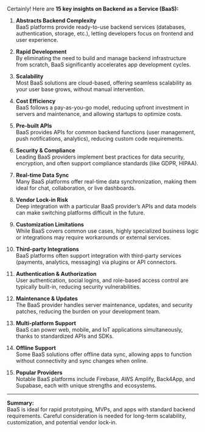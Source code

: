 Certainly! Here are **15 key insights on Backend as a Service (BaaS):**

1. **Abstracts Backend Complexity**  
   BaaS platforms provide ready-to-use backend services (databases, authentication, storage, etc.), letting developers focus on frontend and user experience.

2. **Rapid Development**  
   By eliminating the need to build and manage backend infrastructure from scratch, BaaS significantly accelerates app development cycles.

3. **Scalability**  
   Most BaaS solutions are cloud-based, offering seamless scalability as your user base grows, without manual intervention.

4. **Cost Efficiency**  
   BaaS follows a pay-as-you-go model, reducing upfront investment in servers and maintenance, and allowing startups to optimize costs.

5. **Pre-built APIs**  
   BaaS provides APIs for common backend functions (user management, push notifications, analytics), reducing custom code requirements.

6. **Security & Compliance**  
   Leading BaaS providers implement best practices for data security, encryption, and often support compliance standards (like GDPR, HIPAA).

7. **Real-time Data Sync**  
   Many BaaS platforms offer real-time data synchronization, making them ideal for chat, collaboration, or live dashboards.

8. **Vendor Lock-in Risk**  
   Deep integration with a particular BaaS provider’s APIs and data models can make switching platforms difficult in the future.

9. **Customization Limitations**  
   While BaaS covers common use cases, highly specialized business logic or integrations may require workarounds or external services.

10. **Third-party Integrations**  
    BaaS platforms often support integration with third-party services (payments, analytics, messaging) via plugins or API connectors.

11. **Authentication & Authorization**  
    User authentication, social logins, and role-based access control are typically built-in, reducing security vulnerabilities.

12. **Maintenance & Updates**  
    The BaaS provider handles server maintenance, updates, and security patches, reducing the burden on your development team.

13. **Multi-platform Support**  
    BaaS can power web, mobile, and IoT applications simultaneously, thanks to standardized APIs and SDKs.

14. **Offline Support**  
    Some BaaS solutions offer offline data sync, allowing apps to function without connectivity and sync changes when online.

15. **Popular Providers**  
    Notable BaaS platforms include Firebase, AWS Amplify, Back4App, and Supabase, each with unique strengths and ecosystems.

---

**Summary:**  
BaaS is ideal for rapid prototyping, MVPs, and apps with standard backend requirements. Careful consideration is needed for long-term scalability, customization, and potential vendor lock-in.

